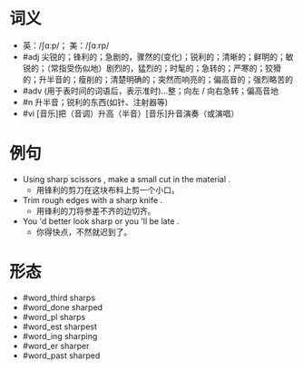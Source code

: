 # 词义
- 英：/ʃɑːp/； 美：/ʃɑːrp/
- #adj 尖锐的；锋利的；急剧的，骤然的(变化)；锐利的；清晰的；鲜明的；敏锐的；（常指受伤似地）剧烈的，猛烈的；时髦的；急转的；严寒的；狡猾的；升半音的；瘦削的；清楚明确的；突然而响亮的；偏高音的；强烈略苦的
- #adv (用于表时间的词语后，表示准时)…整；向左 / 向右急转；偏高音地
- #n 升半音；锐利的东西(如针、注射器等)
- #vi [音乐]把（音调）升高（半音）[音乐]升音演奏（或演唱）
# 例句
- Using sharp scissors , make a small cut in the material .
	- 用锋利的剪刀在这块布料上剪一个小口。
- Trim rough edges with a sharp knife .
	- 用锋利的刀将参差不齐的边切齐。
- You 'd better look sharp or you 'll be late .
	- 你得快点，不然就迟到了。
# 形态
- #word_third sharps
- #word_done sharped
- #word_pl sharps
- #word_est sharpest
- #word_ing sharping
- #word_er sharper
- #word_past sharped
